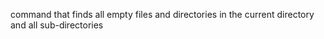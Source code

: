 command that finds all empty files and directories in the current directory and all sub-directories
